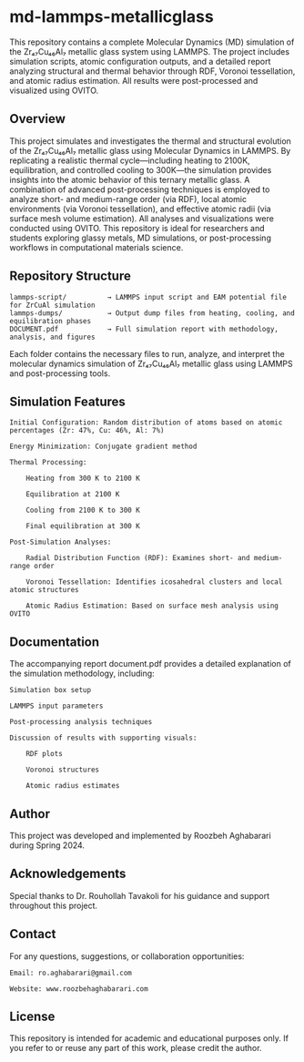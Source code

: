 # md-lammps-metallicglass
This repository contains a complete Molecular Dynamics (MD) simulation of the Zr₄₇Cu₄₆Al₇ metallic glass system using LAMMPS. The project includes simulation scripts, atomic configuration outputs, and a detailed report analyzing structural and thermal behavior through RDF, Voronoi tessellation, and atomic radius estimation. All results were post-processed and visualized using OVITO.

## Overview

This project simulates and investigates the thermal and structural evolution of the Zr₄₇Cu₄₆Al₇ metallic glass using Molecular Dynamics in LAMMPS. By replicating a realistic thermal cycle—including heating to 2100K, equilibration, and controlled cooling to 300K—the simulation provides insights into the atomic behavior of this ternary metallic glass. A combination of advanced post-processing techniques is employed to analyze short- and medium-range order (via RDF), local atomic environments (via Voronoi tessellation), and effective atomic radii (via surface mesh volume estimation). All analyses and visualizations were conducted using OVITO.
This repository is ideal for researchers and students exploring glassy metals, MD simulations, or post-processing workflows in computational materials science.

## Repository Structure

    lammps-script/          → LAMMPS input script and EAM potential file for ZrCuAl simulation  
    lammps-dumps/           → Output dump files from heating, cooling, and equilibration phases  
    DOCUMENT.pdf            → Full simulation report with methodology, analysis, and figures 

Each folder contains the necessary files to run, analyze, and interpret the molecular dynamics simulation of Zr₄₇Cu₄₆Al₇ metallic glass using LAMMPS and post-processing tools.

## Simulation Features

    Initial Configuration: Random distribution of atoms based on atomic percentages (Zr: 47%, Cu: 46%, Al: 7%)

    Energy Minimization: Conjugate gradient method

    Thermal Processing:

        Heating from 300 K to 2100 K

        Equilibration at 2100 K

        Cooling from 2100 K to 300 K

        Final equilibration at 300 K

    Post-Simulation Analyses:

        Radial Distribution Function (RDF): Examines short- and medium-range order

        Voronoi Tessellation: Identifies icosahedral clusters and local atomic structures

        Atomic Radius Estimation: Based on surface mesh analysis using OVITO

## Documentation

The accompanying report document.pdf provides a detailed explanation of the simulation methodology, including:

    Simulation box setup

    LAMMPS input parameters

    Post-processing analysis techniques

    Discussion of results with supporting visuals:

        RDF plots

        Voronoi structures

        Atomic radius estimates

## Author

This project was developed and implemented by Roozbeh Aghabarari during Spring 2024.

## Acknowledgements

Special thanks to Dr. Rouhollah Tavakoli for his guidance and support throughout this project.

## Contact

For any questions, suggestions, or collaboration opportunities:

    Email: ro.aghabarari@gmail.com

    Website: www.roozbehaghabarari.com

## License

This repository is intended for academic and educational purposes only. If you refer to or reuse any part of this work, please credit the author.